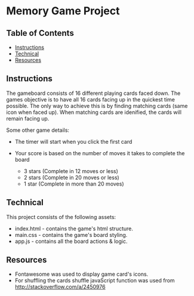 # Memory Game Project

## Table of Contents

* [Instructions](#instructions)
* [Technical](#technical)
* [Resources](#resources)

## Instructions

The gameboard consists of 16 different playing cards faced down. The games objective is to have all 16 cards facing up in the quickest time possible. The only way to achieve this is by finding matching cards (same icon when faced up). When matching cards are idenified, the cards will remain facing up. 

Some other game details:

* The timer will start when you click the first card 
* Your score is based on the number of moves it takes to complete the board 

  - 3 stars (Complete in 12 moves or less)
  - 2 stars (Complete in 20 moves or less)
  - 1 star (Complete in more than 20 moves) 


## Technical 

This project consists of the following assets:

* index.html - contains the game's html structure.
* main.css - contains the game's board styling.
* app.js - contains all the board actions & logic.

## Resources

* Fontawesome was used to display game card's icons.
* For shuffling the cards shuffle javaScript function was used from http://stackoverflow.com/a/2450976
